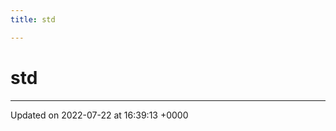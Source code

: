 ```yaml
---
title: std

---
```


# std








-------------------------------

Updated on 2022-07-22 at 16:39:13 +0000
